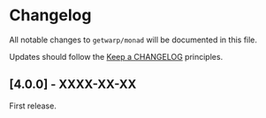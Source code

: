 # Changelog

All notable changes to `getwarp/monad` will be documented in this file.

Updates should follow the [Keep a CHANGELOG](http://keepachangelog.com/) principles.

## [4.0.0] - XXXX-XX-XX

First release.

